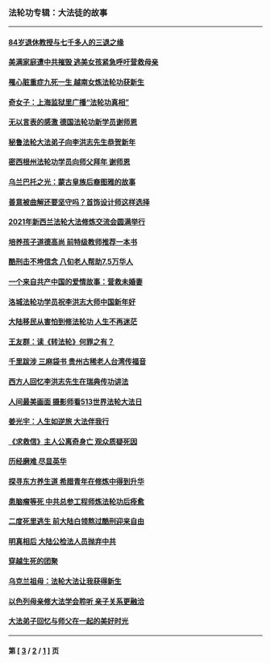 ### 法轮功专辑：大法徒的故事
---
#### [84岁退休教授与七千多人的三退之缘](../../pages/nf1147481/n13796650.md?11190430) 
#### [美满家庭遭中共摧毁 逃美女孩紧急呼吁营救母亲](../../pages/nf1147481/n13792859.md?11190430) 
#### [罹心脏重症九死一生 越南女炼法轮功获新生](../../pages/nf1147481/n13732766.md?11190430) 
#### [奇女子：上海监狱里广播“法轮功真相”](../../pages/nf1147481/n13726443.md?11190430) 
#### [无以言表的感激 德国法轮功新学员谢师恩](../../pages/nf1147481/n13543790.md?11190430) 
#### [秘鲁法轮大法弟子向李洪志先生恭贺新年](../../pages/nf1147481/n13540182.md?11190430) 
#### [密西根州法轮功学员向师父拜年 谢师恩](../../pages/nf1147481/n13538183.md?11190430) 
#### [乌兰巴托之光：蒙古皇族后裔图雅的故事](../../pages/nf1147481/n13155759.md?11190430) 
#### [善意被曲解还要坚守吗？首饰设计师这样选择](../../pages/nf1147481/n13077575.md?11190430) 
#### [2021年新西兰法轮大法修炼交流会圆满举行](../../pages/nf1147481/n13033149.md?11190430) 
#### [培养孩子道德高尚 前特级教师推荐一本书](../../pages/nf1147481/n12938640.md?11190430) 
#### [酷刑击不垮信念 八旬老人帮助7.5万华人](../../pages/nf1147481/n12880712.md?11190430) 
#### [一个来自共产中国的爱情故事：营救未婚妻](../../pages/nf1147481/n12778386.md?11190430) 
#### [洛城法轮功学员祝李洪志大师中国新年好](../../pages/nf1147481/n12724685.md?11190430) 
#### [大陆移民从害怕到修法轮功 人生不再迷茫](../../pages/nf1147481/n12414325.md?11190430) 
#### [王友群：读《转法轮》何罪之有？](../../pages/nf1147481/n12408647.md?11190430) 
#### [千里跋涉 三麻袋书 贵州古稀老人台湾传福音](../../pages/nf1147481/n12198750.md?11190430) 
#### [西方人回忆李洪志先生在瑞典传功讲法](../../pages/nf1147481/n12099607.md?11190430) 
#### [人间最美画面 摄影师看513世界法轮大法日](../../pages/nf1147481/n12094118.md?11190430) 
#### [姜光宇：人生如逆旅 大法伴我行](../../pages/nf1147481/n12088664.md?11190430) 
#### [《求救信》主人公离奇身亡 观众质疑死因](../../pages/nf1147481/n11845215.md?11190430) 
#### [历经磨难 尽显英华](../../pages/nf1147481/n11723297.md?11190430) 
#### [探寻东方养生道 希腊青年在修炼中得到升华](../../pages/nf1147481/n11494502.md?11190430) 
#### [患脑瘤等死 中共总参工程师炼法轮功后痊愈](../../pages/nf1147481/n11466682.md?11190430) 
#### [二度死里逃生 前大陆白领熬过酷刑迎来自由](../../pages/nf1147481/n11368594.md?11190430) 
#### [明真相后 大陆公检法人员抛弃中共](../../pages/nf1147481/n11358618.md?11190430) 
#### [穿越生死的团聚](../../pages/nf1147481/n11258922.md?11190430) 
#### [乌克兰祖母：法轮大法让我获得新生](../../pages/nf1147481/n11269457.md?11190430) 
#### [以色列母亲修大法学会聆听 亲子关系更融洽](../../pages/nf1147481/n11268195.md?11190430) 
#### [大法弟子回忆与师父在一起的美好时光](../../pages/nf1147481/n11267759.md?11190430) 

---
#### 第 [ [3](./3.md?11190430) / [2](./2.md?11190430) / [1](./1.md?11190430) ] 页
